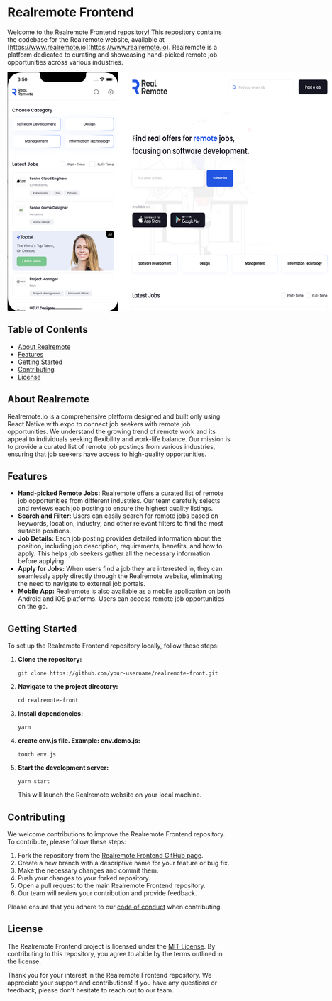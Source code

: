 # Realremote Frontend

Welcome to the Realremote Frontend repository! This repository contains the codebase for the Realremote website, available at [https://www.realremote.io](https://www.realremote.io). Realremote is a platform dedicated to curating and showcasing hand-picked remote job opportunities across various industries.

<div style="display: flex; flex-direction: row;">
   <img src="https://github.com/4TWIGGERS/realremote-front/blob/main/Screenshot%202023-05-31%20at%203.51.37%20PM.png?raw=true" alt="Mobile screen" width="250">
   <img src="https://github.com/4TWIGGERS/realremote-front/blob/main/Screenshot%202023-05-31%20at%203.51.59%20PM.png?raw=true" alt="Alt Text" width="650">
</div>

## Table of Contents

- [About Realremote](#about-realremote)
- [Features](#features)
- [Getting Started](#getting-started)
- [Contributing](#contributing)
- [License](#license)


## About Realremote

Realremote.io is a comprehensive platform designed and built only using React Native with expo to connect job seekers with remote job opportunities. We understand the growing trend of remote work and its appeal to individuals seeking flexibility and work-life balance. Our mission is to provide a curated list of remote job postings from various industries, ensuring that job seekers have access to high-quality opportunities.

## Features

- **Hand-picked Remote Jobs:** Realremote offers a curated list of remote job opportunities from different industries. Our team carefully selects and reviews each job posting to ensure the highest quality listings.
- **Search and Filter:** Users can easily search for remote jobs based on keywords, location, industry, and other relevant filters to find the most suitable positions.
- **Job Details:** Each job posting provides detailed information about the position, including job description, requirements, benefits, and how to apply. This helps job seekers gather all the necessary information before applying.
- **Apply for Jobs:** When users find a job they are interested in, they can seamlessly apply directly through the Realremote website, eliminating the need to navigate to external job portals.
- **Mobile App:** Realremote is also available as a mobile application on both Android and iOS platforms. Users can access remote job opportunities on the go.

## Getting Started

To set up the Realremote Frontend repository locally, follow these steps:

1. **Clone the repository:**
   ```
   git clone https://github.com/your-username/realremote-front.git
   ```
   
2. **Navigate to the project directory:**
   ```
   cd realremote-front
   ```

3. **Install dependencies:**
   ```
   yarn
   ```
   
4. **create env.js file. Example: env.demo.js:**
   ```
   touch env.js
   ```
   
5. **Start the development server:**
   ```
   yarn start
   ```
   
   This will launch the Realremote website on your local machine. 

## Contributing

We welcome contributions to improve the Realremote Frontend repository. To contribute, please follow these steps:

1. Fork the repository from the [Realremote Frontend GitHub page](https://github.com/your-username/realremote-front).
2. Create a new branch with a descriptive name for your feature or bug fix.
3. Make the necessary changes and commit them.
4. Push your changes to your forked repository.
5. Open a pull request to the main Realremote Frontend repository.
6. Our team will review your contribution and provide feedback.

Please ensure that you adhere to our [code of conduct](CODE_OF_CONDUCT.md) when contributing.

## License

The Realremote Frontend project is licensed under the [MIT License](LICENSE.md). By contributing to this repository, you agree to abide by the terms outlined in the license.

Thank you for your interest in the Realremote Frontend repository. We appreciate your support and contributions! If you have any questions or feedback, please don't hesitate to reach out to our team.
